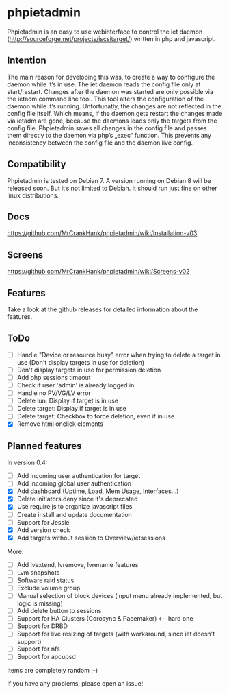 # phpietadmin
Phpietadmin is an easy to use webinterface to control the iet daemon (http://sourceforge.net/projects/iscsitarget/) written in php and javascript.

## Intention
The main reason for developing this was, to create a way to configure the daemon while it’s in use. The iet daemon reads
the config file only at start/restart. Changes after the daemon was started are only possible via the ietadm command line
tool. This tool alters the configuration of the daemon while it’s running. Unfortunatly, the changes are not reflected
in the config file itself. Which means, if the daemon gets restart the changes made via ietadm are gone, because the
daemons loads only the targets from the config file. Phpietadmin saves all changes in the config file and passes them
directly to the daemon via php’s „exec“ function. This prevents any inconsistency between the config file and the
daemon live config.

## Compatibility
Phpietadmin is tested on Debian 7. A version running on Debian 8 will be released soon.
But it’s not limited to Debian. It should run just fine on other linux distributions.

## Docs
https://github.com/MrCrankHank/phpietadmin/wiki/Installation-v03

## Screens
https://github.com/MrCrankHank/phpietadmin/wiki/Screens-v02

## Features
Take a look at the github releases for detailed information about the features.

## ToDo
- [ ] Handle "Device or resource busy" error when trying to delete a target in use (Don't display targets in use for deletion)
- [ ] Don't display targets in use for permission deletion
- [ ] Add php sessions timeout
- [ ] Check if user 'admin' is already logged in
- [ ] Handle no PV/VG/LV error
- [ ] Delete lun: Display if target is in use
- [ ] Delete target: Display if target is in use
- [ ] Delete target: Checkbox to force deletion, even if in use
- [x] Remove html onclick elements

## Planned features
In version 0.4:
- [ ] Add incoming user authentication for target
- [ ] Add incoming global user authentication
- [x] Add dashboard (Uptime, Load, Mem Usage, Interfaces...)
- [x] Delete initiators.deny since it's deprecated
- [x] Use require.js to organize javascript files
- [ ] Create install and update documentation
- [ ] Support for Jessie
- [x] Add version check
- [x] Add targets without session to Overview/ietsessions

More:
- [ ] Add lvextend, lvremove, lvrename features
- [ ] Lvm snapshots
- [ ] Software raid status
- [ ] Exclude volume group
- [ ] Manual selection of block devices (input menu already implemented, but logic is missing)
- [ ] Add delete button to sessions
- [ ] Support for HA Clusters (Corosync & Pacemaker) <-- hard one
- [ ] Support for DRBD
- [ ] Support for live resizing of targets (with workaround, since iet doesn't support)
- [ ] Support for nfs
- [ ] Support for apcupsd

Items are completely random ;-)

If you have any problems, please open an issue!